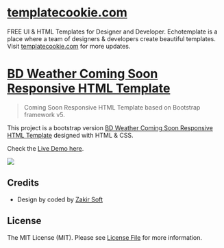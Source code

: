 # [templatecookie.com](https://templatecookie.com)
FREE UI & HTML Templates for Designer and Developer. Echotemplate is a place where a team of designers & developers create beautiful templates. Visit [templatecookie.com](https://templatecookie.com) for more updates.

# [BD Weather Coming Soon Responsive HTML Template](https://echotemplate.com/templates/bd-weather-coming-soon-responsive-html-template)

> Coming Soon Responsive HTML Template based on Bootstrap framework v5.

This project is a bootstrap version [BD Weather Coming Soon Responsive HTML Template](https://bdweather-coming-soon.netlify.app/) designed with HTML & CSS.

Check the [Live Demo here](https://bdweather-coming-soon.netlify.app/).

![](screenshot.png)

## Credits
- Design by coded by [Zakir Soft](https://zakirsoft.com)

## License
The MIT License (MIT). Please see [License File](LICENSE.md) for more information.
